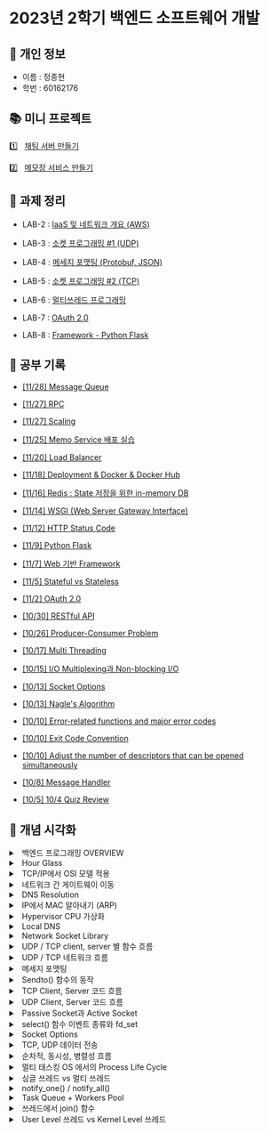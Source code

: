 # 2023년 2학기 백엔드 소프트웨어 개발

## 📁 개인 정보

* 이름 : 정종현
* 학번 : 60162176

## 📚 미니 프로젝트

1️⃣ &nbsp; [채팅 서버 만들기](https://github.com/almond0115/mju-backend-dev/blob/main/project/chat_server/server/README.md)

2️⃣ &nbsp; [메모장 서비스 만들기](https://github.com/almond0115/mju-backend-dev/blob/main/project/memo_server/readme.md)

## 📝 과제 정리

* LAB-2 : [IaaS 및 네트워크 개요 (AWS)](https://github.com/almond0115/mju-backend-dev/blob/main/lab2/README.md)

* LAB-3 : [소켓 프로그래밍 #1 (UDP)](https://github.com/almond0115/mju-backend-dev/blob/main/lab3/README.md)

* LAB-4 : [메세지 포맷팅 (Protobuf, JSON)](https://github.com/almond0115/mju-backend-dev/blob/main/lab4/README.md)

* LAB-5 : [소켓 프로그래밍 #2 (TCP)](https://github.com/almond0115/mju-backend-dev/blob/main/lab5/README.md)

* LAB-6 : [멀티쓰레드 프로그래밍](https://github.com/almond0115/mju-backend-dev/blob/main/lab6/README.md)

* LAB-7 : [OAuth 2.0](https://github.com/almond0115/mju-backend-dev/blob/main/lab7/README.md)

* LAB-8 : [Framework - Python Flask](https://github.com/almond0115/mju-backend-dev/blob/main/lab8/README.md)

## 🤔 공부 기록 

* [[11/28] Message Queue](https://github.com/almond0115/mju-backend-dev/blob/main/study/message_queue.md)

* [[11/27] RPC](https://github.com/almond0115/mju-backend-dev/blob/main/study/rpc.md) 

* [[11/27] Scaling](https://github.com/almond0115/mju-backend-dev/blob/main/study/scaling.md)

* [[11/25] Memo Service 배포 실습](https://github.com/almond0115/mju-backend-dev/blob/main/project/memo_server/elb.md)

* [[11/20] Load Balancer](https://github.com/almond0115/mju-backend-dev/blob/main/study/load_balancer.md)

* [[11/18] Deployment & Docker & Docker Hub](https://github.com/almond0115/mju-backend-dev/blob/main/study/docker.md)

* [[11/16] Redis : State 저장을 위한 in-memory DB](https://github.com/almond0115/mju-backend-dev/blob/main/study/redis.md)

* [[11/14] WSGI (Web Server Gateway Interface)](https://github.com/almond0115/mju-backend-dev/blob/main/study/wsgi.md)

* [[11/12] HTTP Status Code](https://github.com/almond0115/mju-backend-dev/blob/main/study/http_status.md)

* [[11/9] Python Flask](https://github.com/almond0115/mju-backend-dev/blob/main/study/python_flask.md)

* [[11/7] Web 기반 Framework](https://github.com/almond0115/mju-backend-dev/blob/main/study/framework.md)

* [[11/5] Stateful vs Stateless](https://github.com/almond0115/mju-backend-dev/blob/main/study/state.md) 

* [[11/2] OAuth 2.0](https://github.com/almond0115/mju-backend-dev/blob/main/study/oauth.md) 

* [[10/30] RESTful API](https://github.com/almond0115/mju-backend-dev/blob/main/study/restful_api.md) 

* [[10/26] Producer-Consumer Problem](https://github.com/almond0115/mju-backend-dev/blob/main/study/producer_consumer/README.md)

* [[10/17] Multi Threading](https://github.com/almond0115/mju-backend-dev/blob/main/study/multi_threading.md)

* [[10/15] I/O Multiplexing과 Non-blocking I/O](https://github.com/almond0115/mju-backend-dev/blob/main/study/IO/README.md)

* [[10/13] Socket Options](https://github.com/almond0115/mju-backend-dev/blob/main/study/socket_options.md)

* [[10/13] Nagle's Algorithm](https://github.com/almond0115/mju-backend-dev/blob/main/study/nagle.md)

* [[10/10] Error-related functions and major error codes](https://github.com/almond0115/mju-backend-dev/blob/main/study/error.md)

* [[10/10] Exit Code Convention](https://github.com/almond0115/mju-backend-dev/blob/main/study/return.md)

* [[10/10] Adjust the number of descriptors that can be opened simultaneously](https://github.com/almond0115/mju-backend-dev/blob/main/study/ulimit.md)

* [[10/8] Message Handler](https://github.com/almond0115/mju-backend-dev/blob/main/study/message_handler/README.md)

* [[10/5] 10/4 Quiz Review](https://github.com/almond0115/mju-backend-dev/blob/main/study/quiz/231004.md)

## 📖 개념 시각화
 
<details>
   <summary>  <a> &nbsp; 백엔드 프로그래밍 OVERVIEW </a>  </summary>
   <img src = "https://github.com/mjubackend/io_multiplexing/assets/77084379/179e01a1-9210-4bac-9798-a3e2c23321ae">
</details>

<details>
   <summary> <a> &nbsp; Hour Glass </a> </summary>
   <img src = "asset/img/drawing/week_1/Hour glass.png">
</details>

<details>
   <summary> <a>  &nbsp; TCP/IP에서 OSI 모델 적용</a> </summary>
   <img src = "asset/img/drawing/week_1/OSI Model.png">
</details>

<details>
   <summary> <a> &nbsp; 네트워크 간 게이트웨이 이동</a> </summary>
   <img src = "asset/img/drawing/week_1/Network_gateway.png">
</details>

<details>
   <summary> <a> &nbsp; DNS Resolution</a> </summary>
   <img src = "asset/img/drawing/week_1/DNS Resolution.png">
</details>

<details>
   <summary> <a> &nbsp; IP에서 MAC 알아내기 (ARP) </a> </summary>
   <img src = "asset/img/drawing/week_1/ARP.png">
</details>

<details>
   <summary> <a> &nbsp; Hypervisor CPU 가상화 </a> </summary>
   <img src = "asset/img/drawing/week_2/Hypervisor.png">
</details>

<details>
   <summary> <a> &nbsp; Local DNS </a> </summary>
   <img src = "asset/img/drawing/week_2/LocalDNS.png">
</details>

<details>
   <summary> <a> &nbsp; Network Socket Library </a> </summary>
   <img src = "asset/img/drawing/week_3/NetworkSocketLibrary.png">
</details>

<details>
   <summary> <a> &nbsp; UDP / TCP client, server 별 함수 흐름 </a> </summary>
   <img src = "asset/img/drawing/week_3/SocketFunc.png">
</details>

<details>
   <summary> <a> &nbsp; UDP / TCP 네트워크 흐름 </a> </summary>
   <img src = "asset/img/drawing/week_3/SocketNetwork.png">
</details>

<details>
   <summary> <a> &nbsp; 메세지 포맷팅 </a> </summary>
   <img src = "asset/img/drawing/week_4/MessageFormat.png">
</details>

<details>
   <summary> <a> &nbsp; Sendto() 함수의 동작 </a> </summary>
   <img src = "asset/img/drawing/week_4/SendtoFunc.png">
</details>

<details>
   <summary> <a> &nbsp; TCP Client, Server 코드 흐름 </a> </summary>
   <img src = "asset/img/drawing/week_4/TCPFunc.png">
</details>

<details>
   <summary> <a> &nbsp; UDP Client, Server 코드 흐름 </a> </summary>
   <img src = "asset/img/drawing/week_4/UDPFunc.png">
</details>

<details>
   <summary> <a> &nbsp; Passive Socket과 Active Socket </a> </summary>
   <img src = "asset/img/drawing/week_5/PassiveActiveSocket.png">
</details>

<details>
   <summary> <a> &nbsp; select() 함수 이벤트 종류와 fd_set </a> </summary>
   <img src = "asset/img/drawing/week_5/selectFunc.png">
</details>

<details>
   <summary> <a> &nbsp; Socket Options </a> </summary>
   <img src = "asset/img/drawing/week_5/SocketOptions.png">
</details>

<details>
   <summary> <a> &nbsp; TCP, UDP 데이터 전송 </a> </summary>
   <img src = "asset/img/drawing/week_5/TCPUDPTransfer.png">
</details>

<details>
   <summary> <a> &nbsp; 순차적, 동시성, 병렬성 흐름 </a> </summary>
   <img src = "asset/img/drawing/week_6/Concurrency.png">
</details>

<details>
   <summary> <a> &nbsp; 멀티 태스킹 OS 에서의 Process Life Cycle </a> </summary>
   <img src = "asset/img/drawing/week_6/MultiTasking.png">
</details>

<details>
   <summary> <a> &nbsp; 싱글 쓰레드 vs 멀티 쓰레드 </a> </summary>
   <img src = "asset/img/drawing/week_6/MultiThread.png">
</details>

<details>
   <summary> <a> &nbsp; notify_one() / notify_all() </a> </summary>
   <img src = "asset/img/drawing/week_6/notifyOne.png">
</details>

<details>
   <summary> <a> &nbsp; Task Queue + Workers Pool </a> </summary>
   <img src = "asset/img/drawing/week_6/TaskQueue.png">
</details>

<details>
   <summary> <a> &nbsp; 쓰레드에서 join() 함수</a> </summary>
   <img src = "asset/img/drawing/week_6/ThreadJoin.png">
</details>

<details>
   <summary> <a> &nbsp; User Level 쓰레드 vs Kernel Level 쓰레드 </a> </summary>
   <img src = "asset/img/drawing/week_6/UserKernelLevel.png">
</details>